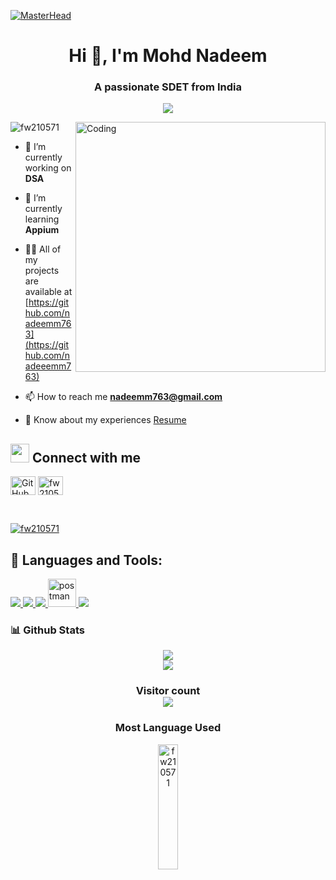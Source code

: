 [![MasterHead](https://camo.githubusercontent.com/3015c6f34ed5c2131bac41a22b7a27a847f65803d232c99fe31f649c9c746fbd/68747470733a2f2f7777772e61616469747269746563686e6f6c6f67792e636f6d2f696d616765732f726564657369676e2e676966)](https://spvhantale.io)
<h1 align="center">Hi 👋, I'm Mohd Nadeem</h1>
<h3 align="center">A passionate SDET from India</h3>

<!-- Typing SVG by DenverCoder1 - https://github.com/DenverCoder1/readme-typing-svg -->
<p align="center">
  <a href="https://github.com/DenverCoder1/readme-typing-svg">
    <img src="https://readme-typing-svg.demolab.com/?lines=🙏🙏 नमस्ते! ; ____ Software Development Engineer in Test 👨🏻‍💻;  Curious%20to%20learn%20new%20things !&font=Fira%20Code&center=true&width=440&height=45&color=#37bcf7&vCenter=true&size=22&pause=1000"></a>
</p>

<img align="right" alt="Coding" width="400" src="https://images.squarespace-cdn.com/content/v1/5769fc401b631bab1addb2ab/1541580611624-TE64QGKRJG8SWAIUS7NS/coding-freak.gif" />
<p align="left"> <img src="https://komarev.com/ghpvc/?username=nadeemm763&label=Profile%20views&color=0e75b6&style=flat" alt="fw210571" /> </p>



- 🔭 I’m currently working on **DSA**

- 🌱 I’m currently learning **Appium**

- 👨‍💻 All of my projects are available at [https://github.com/nadeemm763](https://github.com/nadeeemm763)

- 📫 How to reach me **nadeemm763@gmail.com**

- 📄 Know about my experiences [Resume](https://drive.google.com/file/d/1o7Bl3SmQAqaYahQl1SREywab9uz8Qed3/view)

## <img src="https://media.giphy.com/media/iY8CRBdQXODJSCERIr/giphy.gif" width="30px"> Connect with me
<p align="left">
  <a href="https://github.com/nadeemm763" target="blank"><img align="center" src="https://cdn.jsdelivr.net/npm/simple-icons@3.0.1/icons/github.svg" alt="GitHub" height="30" width="40" /></a>
<a href="https://www.linkedin.com/in/mohdnadeem7/" target="blank"><img align="center" src="https://raw.githubusercontent.com/rahuldkjain/github-profile-readme-generator/master/src/images/icons/Social/linked-in-alt.svg" alt="fw210571" height="30" width="40" /></a>
</p>
<br/>
<p align="left"> <a href="https://github.com/ryo-ma/github-profile-trophy"><img src="https://github-profile-trophy.vercel.app/?username=fw210571" alt="fw210571" /></a> </p>

## 🚀 Languages and Tools:
<p align="left"> 
    <a href="https://developer.mozilla.org/en-US/docs/Web/JavaScript" target="_blank"> <img src="https://img.icons8.com/color/48/000000/javascript.png"/> </a> 
    <a href="https://www.w3.org/html/" target="_blank"> <img src="https://img.icons8.com/color/48/000000/html-5.png"/> </a> 
    <a href="https://www.w3schools.com/css/" target="_blank"> <img src="https://img.icons8.com/color/48/000000/css3.png"/> </a> 
    <a href="https://postman.com" target="_blank"> <img src="https://www.vectorlogo.zone/logos/getpostman/getpostman-icon.svg" alt="postman" width="45" height="45"/>     </a>   
    <a href="https://git-scm.com/" target="_blank"> <img src="https://img.icons8.com/color/48/000000/git.png"/> </a> 
    



</p>
<h3>📊 Github Stats</h3>
<p align="center">
   <img align="center"  src="https://github-readme-streak-stats.herokuapp.com/?user=nadeemm763&theme=dark" /> <br \>
   <img align="center" src="https://github-readme-stats.vercel.app/api?username=nadeemm763&show_icons=true&locale=en&theme=dark"/>
</p>
<h3 align="center"> 
  Visitor count <br>
  <img src="https://profile-counter.glitch.me/nadeemm763/count.svg" />
</h3>

<h3  align="center">Most Language Used</h3>
<div align="center">
  <img align="center" src="https://github-readme-stats.vercel.app/api/top-langs/?username=nadeemm763&theme=radical&langs_count=8" alt="fw210571" height="200px" width="25%" />
  </div>
  
 
